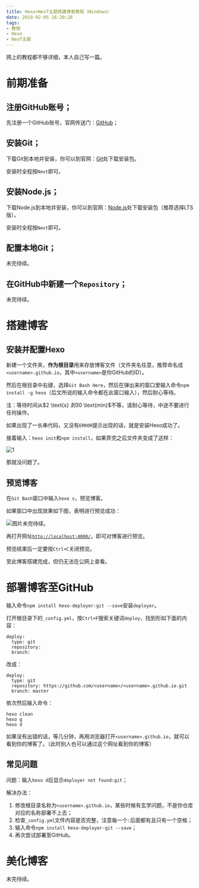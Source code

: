 ```yaml
---
title: Hexo+NexT主题搭建博客教程（Windows）
date: 2019-02-05 16:20:28
tags:
- 教程
- Hexo
- NexT主题
---
```


网上的教程都不够详细，本人自己写一篇。

<!-- more -->

# 前期准备

## 注册$\text{GitHub}$账号；

先注册一个$\text{GitHub}$账号，官网传送门：[$\text{GitHub}$](https://github.com/)；

## 安装$\text{Git}$；

下载$\text{Git}$到本地并安装，你可以到官网：[$\text{Git}$](https://git-scm.com/)处下载安装包。

安装时全程按`Next`即可。

## 安装$\text{Node.js}$；

下载$\text{Node.js}$到本地并安装，你可以到官网：[$\text{Node.js}$](https://nodejs.org/en/)处下载安装包（推荐选择$\text{LTS}$版）。

安装时全程按`Next`即可。

## 配置本地$\text{Git}$；

未完待续。

## 在$\text{GitHub}$中新建一个`Repository`；

未完待续。

# 搭建博客

## 安装并配置$\text{Hexo}$

新建一个文件夹，**作为根目录**用来存放博客文件（文件夹名任意，推荐命名成`<username>.github.io`，其中`<username>`是你$\text{GitHub}$的$\text{ID}$）。

然后在根目录中右键，选择`Git Bash Here`，然后在弹出来的窗口里输入命令`npm install -g hexo`（后文所说的输入命令都在此窗口输入），然后耐心等待。

注：等待时间从$2 \text{s} $到$30 \text{min}$不等，请耐心等待，中途不要进行任何操作。

如果出现了一长串代码，又没有`ERROR`提示出现的话，就是安装$\text{Hexo}$成功了。

接着输入：`hexo init`和`npm install`，如果弄完之后文件夹变成了这样：

![1](https://wzs666233.github.io/2019/02/01/how/p4.webp)

那就没问题了。

## 预览博客

在`Git Bash`窗口中输入`hexo s`，预览博客。

如果窗口中出现效果如下图，表明进行预览成功：

![图片未完待续。](图片未完待续。)

再打开网址[`http://localhost:4000/`](http://localhost:4000/)，即可对博客进行预览。

预览结束后一定要按`Ctrl+C`关闭预览。

至此博客搭建完成，但仍无法在公网上查看。

# 部署博客至$\text{GitHub}$

输入命令`npm install hexo-deployer-git --save`安装`deployer`。

打开根目录下的`_config.yml`，按`Ctrl+F`搜索关键词`deploy`，找到形如下面的内容：

```
deploy:
  type: git
  repository: 
  branch: 
```

改成：

```
deploy:
  type: git
  repository: https://github.com/<username>/<username>.github.io.git
  branch: master
```

依次然后输入命令：

```
hexo clean
hexo g
hexo d
```

如果没有出错的话，等几分钟，再用浏览器打开`<username>.github.io`，就可以看到你的博客了。（此时别人也可以通过这个网址看到你的博客）

## 常见问题

问题：输入`hexo d`后显示`deployer not found:git`；

解决办法：

1. 修改根目录名称为`<username>.github.io`，某些时候有玄学问题，不是你仓库对应的名称部署不上去；
2. 检查`_config.yml`文件内容是否完整，注意每一个`:`后面都有且只有一个空格；
3. 输入命令`npm install hexo-deployer-git --save`；
4. 再次尝试部署至$\text{GitHub}$。

# 美化博客

未完待续。